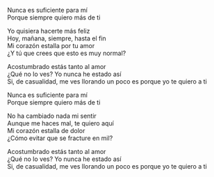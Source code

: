Nunca es suficiente para mí  
Porque siempre quiero más de ti  

Yo quisiera hacerte más feliz  
Hoy, mañana, siempre, hasta el fin  
Mi corazón estalla por tu amor  
¿Y tú que crees que esto es muy normal?  

Acostumbrado estás tanto al amor  
¿Qué no lo ves? Yo nunca he estado así  
Si, de casualidad, me ves llorando un poco es porque yo te quiero a ti  

Nunca es suficiente para mí  
Porque siempre quiero más de ti  

No ha cambiado nada mi sentir  
Aunque me haces mal, te quiero aquí  
Mi corazón estalla de dolor  
¿Cómo evitar que se fracture en mil?  

Acostumbrado estás tanto al amor  
¿Qué no lo ves? Yo nunca he estado así  
Si, de casualidad, me ves llorando un poco es porque yo te quiero a ti  
